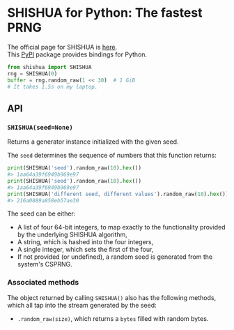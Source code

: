 # SHISHUA for Python: The fastest PRNG

The official page for SHISHUA is [here][SHISHUA].  
This [PyPI][] package provides bindings for Python.

```python
from shishua import SHISHUA
rng = SHISHUA(0)
buffer = rng.random_raw(1 << 30)  # 1 GiB
# It takes 1.5s on my laptop.
```

## API

### `SHISHUA(seed=None)`

Returns a generator instance initialized with the given seed.

The `seed` determines the sequence of numbers that this function returns:

```python
print(SHISHUA('seed').random_raw(10).hex())
#> 1aa64a39f6949b969e97
print(SHISHUA('seed').random_raw(10).hex())
#> 1aa64a39f6949b969e97
print(SHISHUA('different seed, different values').random_raw(10).hex())
#> 216a0889a858eb57ae30
```

The seed can be either:

- A list of four 64-bit integers,
  to map exactly to the functionality provided
  by the underlying SHISHUA algorithm,
- A string, which is hashed into the four integers,
- A single integer, which sets the first of the four,
- If not provided (or undefined),
  a random seed is generated from the system's CSPRNG.

### Associated methods

The object returned by calling `SHISHUA()` also has the following methods,
which all tap into the stream generated by the seed:

- `.random_raw(size)`, which returns a `bytes` filled with random bytes.

[SHISHUA]: https://github.com/espadrine/shishua
[PyPI]: https://pypi.org/project/shishua/

